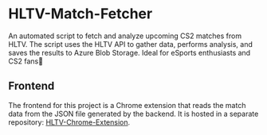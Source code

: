 # HLTV-Match-Fetcher
An automated script to fetch and analyze upcoming CS2 matches from HLTV. The script uses the HLTV API to gather data, performs analysis, and saves the results to Azure Blob Storage. Ideal for eSports enthusiasts and CS2 fans🦉
## Frontend
The frontend for this project is a Chrome extension that reads the match data from the JSON file generated by the backend. It is hosted in a separate repository: [HLTV-Chrome-Extension](https://github.com/netistul/HLTV-Chrome-Extension).
